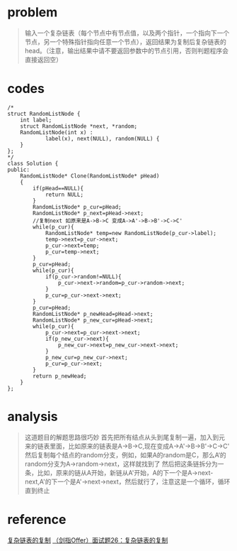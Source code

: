 # problem
>输入一个复杂链表（每个节点中有节点值，以及两个指针，一个指向下一个节点，另一个特殊指针指向任意一个节点），返回结果为复制后复杂链表的head。（注意，输出结果中请不要返回参数中的节点引用，否则判题程序会直接返回空）

# codes
```
/*
struct RandomListNode {
    int label;
    struct RandomListNode *next, *random;
    RandomListNode(int x) :
            label(x), next(NULL), random(NULL) {
    }
};
*/
class Solution {
public:
    RandomListNode* Clone(RandomListNode* pHead)
    {
        if(pHead==NULL){
            return NULL;
        }
        RandomListNode* p_cur=pHead;
        RandomListNode* p_next=pHead->next;
        //复制next 如原来是A->B->C 变成A->A'->B->B'->C->C'
        while(p_cur){
            RandomListNode* temp=new RandomListNode(p_cur->label);
            temp->next=p_cur->next;
            p_cur->next=temp;
            p_cur=temp->next;
        }
        p_cur=pHead;
        while(p_cur){
            if(p_cur->random!=NULL){
                p_cur->next->random=p_cur->random->next;
            }
            p_cur=p_cur->next->next;
        }
        p_cur=pHead;
        RandomListNode* p_newHead=pHead->next;
        RandomListNode* p_new_cur=pHead->next;
        while(p_cur){
            p_cur->next=p_cur->next->next;
            if(p_new_cur->next){
                p_new_cur->next=p_new_cur->next->next;
            }
            p_new_cur=p_new_cur->next;
            p_cur=p_cur->next;
        }
        return p_newHead;
    }
};
```
# analysis
>这道题目的解题思路很巧妙
> 首先把所有结点从头到尾复制一遍，加入到元来的链表里面，比如原来的链表是A->B->C,现在变成A->A'->B->B'->C->C'
>然后复制每个结点的random分支，例如，如果A的random是C，那么A‘的random分支为A->random->next，这样就找到了
>然后把这条链拆分为一条，比如，原来的链从A开始，新链从A'开始，A的下一个是A->next-next,A'的下一个是A'->next->next，然后就行了，注意这是一个循环，循环直到终止
# reference
[复杂链表的复制][1]
[（剑指Offer）面试题26：复杂链表的复制][2]

[1]: http://blog.sina.com.cn/s/blog_a1ce3d4b0102wjgn.html
[2]: https://www.cnblogs.com/AndyJee/p/4654545.html